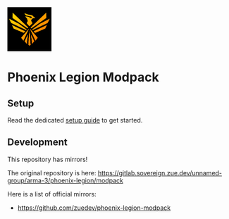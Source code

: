 <img src="icon.png" height="100" />

# Phoenix Legion Modpack

## Setup

Read the dedicated [setup guide](setup.md) to get started.

## Development

This repository has mirrors!

The original repository is here: https://gitlab.sovereign.zue.dev/unnamed-group/arma-3/phoenix-legion/modpack

Here is a list of official mirrors:

- https://github.com/zuedev/phoenix-legion-modpack
